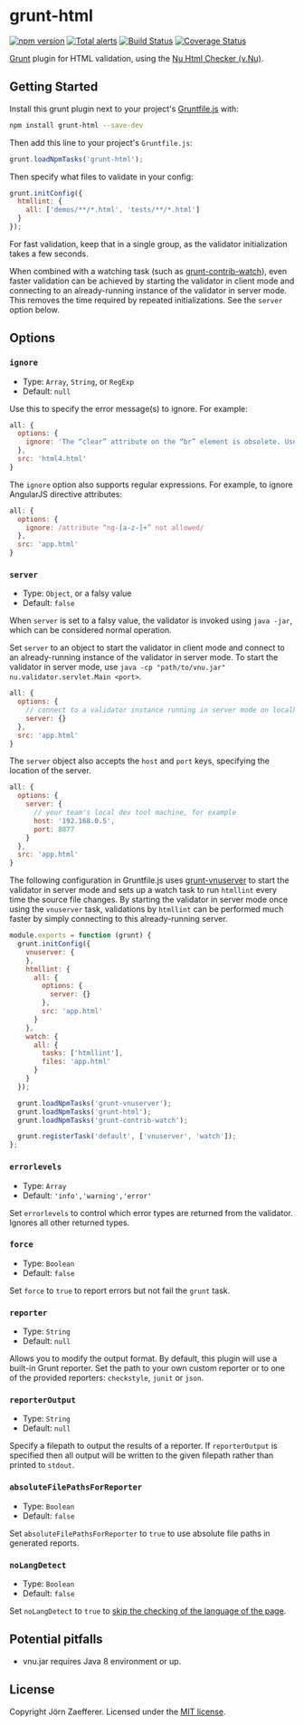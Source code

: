 # grunt-html

[![npm version](https://img.shields.io/npm/v/grunt-html.svg)](https://www.npmjs.com/package/grunt-html)
[![Total alerts](https://img.shields.io/lgtm/alerts/g/validator/grunt-html.svg?logo=lgtm&logoWidth=18)](https://lgtm.com/projects/g/validator/grunt-html/alerts/)
[![Build Status](https://img.shields.io/github/workflow/status/validator/grunt-html/Tests/main)](https://github.com/validator/grunt-html/actions?query=workflow%3ATests+branch%3Amain)
[![Coverage Status](https://img.shields.io/coveralls/github/validator/grunt-html/main)](https://coveralls.io/github/validator/grunt-html?branch=main)

[Grunt][grunt] plugin for HTML validation, using the [Nu Html Checker (v.Nu)][vnujar].

## Getting Started

Install this grunt plugin next to your project's [Gruntfile.js][getting_started] with:

```bash
npm install grunt-html --save-dev
```

Then add this line to your project's `Gruntfile.js`:

```js
grunt.loadNpmTasks('grunt-html');
```

Then specify what files to validate in your config:

```js
grunt.initConfig({
  htmllint: {
    all: ['demos/**/*.html', 'tests/**/*.html']
  }
});
```

For fast validation, keep that in a single group, as the validator initialization takes a few seconds.

When combined with a watching task (such as [grunt-contrib-watch][watch]), even faster validation can be achieved by starting the validator in client mode and connecting to an already-running instance of the validator in server mode. This removes the time required by repeated initializations. See the `server` option below.

## Options

### `ignore`

* Type: `Array`, `String`, or `RegExp`
* Default: `null`

Use this to specify the error message(s) to ignore. For example:

```js
all: {
  options: {
    ignore: 'The “clear” attribute on the “br” element is obsolete. Use CSS instead.'
  },
  src: 'html4.html'
}
```

The `ignore` option also supports regular expressions. For example, to ignore AngularJS directive attributes:

```js
all: {
  options: {
    ignore: /attribute “ng-[a-z-]+” not allowed/
  },
  src: 'app.html'
}
```

### `server`

* Type: `Object`, or a falsy value
* Default: `false`

When `server` is set to a falsy value, the validator is invoked using `java -jar`, which can be considered normal operation.

Set `server` to an object to start the validator in client mode and connect to an already-running instance of the validator in server mode.
To start the validator in server mode, use `java -cp "path/to/vnu.jar" nu.validator.servlet.Main <port>`.

```js
all: {
  options: {
    // connect to a validator instance running in server mode on localhost:8888
    server: {}
  },
  src: 'app.html'
}
```

The `server` object also accepts the `host` and `port` keys, specifying the location of the server.

```js
all: {
  options: {
    server: {
      // your team's local dev tool machine, for example
      host: '192.168.0.5',
      port: 8877
    }
  },
  src: 'app.html'
}
```

The following configuration in Gruntfile.js uses [grunt-vnuserver][vnuserver] to start the validator in server mode and sets up a watch task to run `htmllint` every time the source file changes.
By starting the validator in server mode once using the `vnuserver` task, validations by `htmllint` can be performed much faster by simply connecting to this already-running server.

```js
module.exports = function (grunt) {
  grunt.initConfig({
    vnuserver: {
    },
    htmllint: {
      all: {
        options: {
          server: {}
        },
        src: 'app.html'
      }
    },
    watch: {
      all: {
        tasks: ['htmllint'],
        files: 'app.html'
      }
    }
  });

  grunt.loadNpmTasks('grunt-vnuserver');
  grunt.loadNpmTasks('grunt-html');
  grunt.loadNpmTasks('grunt-contrib-watch');

  grunt.registerTask('default', ['vnuserver', 'watch']);
};
```

### `errorlevels`

* Type: `Array`
* Default: `'info','warning','error'`

Set `errorlevels` to control which error types are returned from the validator. Ignores all other returned types.

### `force`

* Type: `Boolean`
* Default: `false`

Set `force` to `true` to report errors but not fail the `grunt` task.

### `reporter`

* Type: `String`
* Default: `null`

Allows you to modify the output format. By default, this plugin will use a built-in Grunt reporter. Set the path to your own custom reporter or to one of the provided reporters: `checkstyle`, `junit` or `json`.

### `reporterOutput`

* Type: `String`
* Default: `null`

Specify a filepath to output the results of a reporter. If `reporterOutput` is specified then all output will be written to the given filepath rather than printed to `stdout`.

### `absoluteFilePathsForReporter`

* Type: `Boolean`
* Default: `false`

Set `absoluteFilePathsForReporter` to `true` to use absolute file paths in generated reports.

### `noLangDetect`

* Type: `Boolean`
* Default: `false`

Set `noLangDetect` to `true` to [skip the checking of the language of the page](https://github.com/validator/validator#--no-langdetect).

## Potential pitfalls

* vnu.jar requires Java 8 environment or up.

## License

Copyright Jörn Zaefferer. Licensed under the [MIT license](https://github.com/validator/grunt-html/blob/main/LICENSE).

[grunt]: https://gruntjs.com/
[getting_started]: https://gruntjs.com/getting-started
[vnujar]: https://validator.github.io/validator/
[watch]: https://github.com/gruntjs/grunt-contrib-watch
[vnuserver]: https://www.npmjs.com/package/grunt-vnuserver
